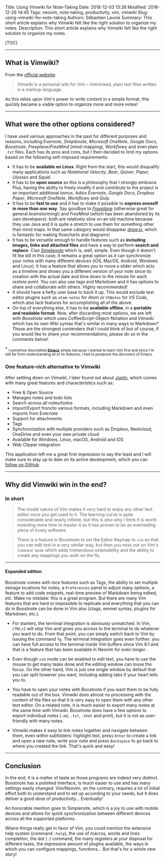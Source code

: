 Title: Using Vimwiki for Note-Taking
Date: 2018-12-03 13:26
Modified: 2018-12-26 14:45
Tags: neovim, note-taking, productivity, vim, vimwiki
Slug: using-vimwiki-for-note-taking
Authors: Sébastien Lavoie
Summary: This short article explains why Vimwiki felt like the right solution to organize my notes.
Description: This short article explains why Vimwiki felt like the right solution to organize my notes.

[TOC]

---

## What is Vimwiki?

From the [official website](https://vimwiki.github.io/):

> Vimwiki is a personal wiki for Vim – interlinked, plain text files
> written in a markup language.

As this relies upon Vim's power to write content in a simple format,
this quickly became a viable option to organize more and more notes!

---

## What were the other options considered?

I have used various approaches in the past for different purposes and
reasons, including _Evernote_, _Simplenote_, _Microsoft OneNote_,
_Google Docs_, _Boostnote_, _Freeplane_/_FreeMind_ (mind-mapping),
_Workflowy_ and even plain `.txt` files. Each has its pros and cons, but
I then decided to limit my options based on the following self-imposed
requirements:

-   It has to be **available on Linux**. Right from the start, this would
    disqualify many applications such as _Notational Velocity_, _Bear_,
    _Quiver_, _Paper_, _Ulysses_ and _Squid_.
-   It has to be **open source** as this is a philosophy that I strongly
    embrace. Plus, having the ability to freely modify it and contribute to
    the project is an important additional bonus. Adiós _Evernote_, _Google
    Docs_, _Dropbox Paper_, _Microsoft OneNote_, _Workflowy_ and _Quip_.
-   It has to be **fast to use** and it has to make it possible
    to **express oneself in more than one way**. Say goodbye to
    _[Freeplane](https://www.freeplane.org)_ (otherwise great for
    general brainstorming!) and _FreeMind_ (which has been abandoned
    by its own developers): both are relatively slow on an old machine
    because they use Java and it is quite a stretch to use them for
    something other than mind maps. In that same category would disappear
    _[draw.io](https://www.draw.io/)_, which is fantastic for making
    flowcharts and diagrams!
-   It has to be versatile enough to handle features such as **including
    images, links and attached files** and have a way to perform **search
    and replace**. Ciao _[Simplenote](https://simplenote.com/)_ which
    is, well, simple. Even though it doesn't fit the bill in this case,
    it remains a great option as it can synchronize your notes with many
    different devices (iOS, MacOS, Android, Windows and Linux). It has
    a feature that allows you to move a slider which acts as a timeline
    and shows you a different version of your note since its creation
    with the actual date and time down to the minute for each _restore
    point_. You can also use tags and Markdown and it has options to
    share and collaborate with others. Highly recommended!
-   It should have a hefty user base to back it up. This would exclude
    text editor plugins such as `atom-notes` for _Atom_ or `VSNotes` for _VS
    Code_, which also lack features for accomplishing all of the above.
-   On top of everything else, it has to be **available offline**, in a
    **portable and readable format**. Now, after discarding most options, we
    are left with _Boostnote_ which uses CoffeeScript-Object-Notation and
    _Vimwiki_ which has its own Wiki syntax that's similar in many ways to
    Markdown\*. Those are the strongest contenders that I could think of but
    of course, if you would like to share your recommendations, please do so
    in the comments below!

\* <sub>I somehow discredited
**[Emacs](https://www.gnu.org/software/emacs)** simply because I started
to learn Vim first and since I'm still far from understanding all of
its features, I had to postpone the discovery of Emacs.</sub>

### One feature-rich alternative to Vimwiki

After settling down on Vimwiki, I later found out about <a
href="https://joplin.cozic.net">Joplin</a>, which comes with many great
features and characteristics such as:

-   Free & Open Source
-   Manages notes and todo lists
-   Search across all notes/todos
-   Import/Export from/to various formats, including Markdown and even
    imports from Evernote
-   Support for attachments
-   Tags
-   Synchronization with multiple providers such as Dropbox, Nextcloud,
    OneDrive and even your own private cloud
-   Available for Windows, Linux, macOS, Android and iOS
-   Web Clipper integration

This application left me a great first impression to say the least and I
will make sure to stay up to date on its active development, which you
can <a href="https://github.com/laurent22/joplin">follow on GitHub</a>.

---

## Why did Vimwiki win in the end?

### In short

> The modal nature of Vim makes it very hard to enjoy any other text
> editor once you get used to it. The learning curve is quite considerable
> and nearly infinite, but this is also why I think it is worth investing
> more time to master it as it has proven to be an everlasting piece of
> trusty software.

> There is a feature in Boostnote to set the Editor Keymap to `vim` so
> that you can edit text in a very similar way, but then you miss out on
> Vim's `Command mode` which adds tremendous extensibility and the ability
> to create any mappings you wish on the fly.

---

#### Expanded edition

Boostnote comes with nice features such as Tags, the ability to set
multiple storage locations for notes, a `Preferences` panel to adjust
many options, a feature to add code snippets, real-time preview of
Markdown being edited, etc. Make no mistake: this is a great program.
But there are many Vim features that are hard or impossible to replicate
and everything that you can do in Boostnote can be done in Vim also
(ctags, emmet syntax, plugins for Markdown, etc.).

-   For starters, the terminal integration is obviously unmatched. In
    Vim, `CTRL+Z` will _stop_ Vim and gives you access to the terminal to
    do whatever you want to do. From that point, you can simply switch back
    to Vim by issuing the command `fg`. The terminal integration goes even
    further: you can have full access to the terminal inside Vim buffers
    since Vim 8.1 and that is a feature that has been available in Neovim
    for even longer.

-   Even though `vim` mode can be enabled to edit text, you have to use
    the mouse to get many tasks done and the editing window can loose the
    focus. On the other hand, Vim is just one single window by default that
    you can split however you want, including adding tabs if your heart
    tells you to.

-   You have to open your notes with Boostnote if you want them to be
    fully readable out of the box. Vimwiki does almost no processing with
    the content of the files so that it is very easy to open them with any
    other text editor. On a related note, it is much easier to export many
    notes at the same time with Vimwiki. Boostnote does have a few options
    to export individual notes (`.md`, `.txt`, `.html` and print), but it is
    not as user-friendly with many notes.

-   Vimwiki makes it easy to link notes together and navigate between
    them, even within subfolders: highlight text, press `Enter` to create a
    link and open a new note, write your note and press `Backspace` to go
    back to where you created the link. That's quick and easy!

---

## Conclusion

In the end, it is a matter of taste as those programs are indeed very
distinct. Boostnote has a polished interface, is much easier to use and
has many settings easily changed. Vim/Neovim, on the contrary, requires
a lot of initial effort both to understand and to set up according
to your needs, but it does deliver a good dose of productivity...
Eventually!

An honorable mention goes to Simplenote, which is a joy to use with
mobile devices and allows for quick synchronization between different
devices across all the supported platforms.

Where things really get in favor of Vim, you could mention the extensive
help system (command `:help`), the use of macros, words and lines
completion, the dot (`.`) command, the many registers at your disposal
for different tasks, the impressive amount of plugins available, the
ways in which you can configure mappings, functions... But that's for a
whole new story!
